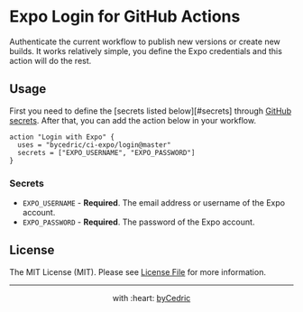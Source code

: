# Expo Login for GitHub Actions

Authenticate the current workflow to publish new versions or create new builds.
It works relatively simple, you define the Expo credentials and this action will do the rest.

## Usage

First you need to define the [secrets listed below][#secrets] through [GitHub secrets](https://developer.github.com/actions/managing-workflows/storing-secrets/).
After that, you can add the action below in your workflow.

```hcl
action "Login with Expo" {
  uses = "bycedric/ci-expo/login@master"
  secrets = ["EXPO_USERNAME", "EXPO_PASSWORD"]
}
```

### Secrets

* `EXPO_USERNAME` - **Required**. The email address or username of the Expo account.
* `EXPO_PASSWORD` - **Required**. The password of the Expo account.

## License

The MIT License (MIT). Please see [License File](LICENSE.md) for more information.

--- ---

<p align="center">
    with :heart: <a href="https://bycedric.com" target="_blank">byCedric</a>
</p>
